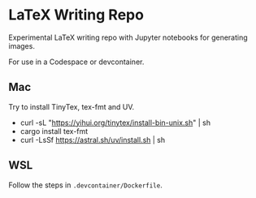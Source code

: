 # LaTeX Writing Repo

Experimental LaTeX writing repo with Jupyter notebooks for generating images.

For use in a Codespace or devcontainer.

## Mac

Try to install TinyTex, tex-fmt and UV.

* curl -sL "<https://yihui.org/tinytex/install-bin-unix.sh>" | sh
* cargo install tex-fmt
* curl -LsSf <https://astral.sh/uv/install.sh> | sh

## WSL

Follow the steps in `.devcontainer/Dockerfile`.
